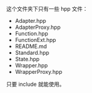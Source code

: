 这个文件夹下只有一些 hpp 文件：

-   Adapter.hpp
-   AdapterProxy.hpp
-   Function.hpp
-   FunctionExt.hpp
-   README.md
-   Standard.hpp
-   State.hpp
-   Wrapper.hpp
-   WrapperProxy.hpp

只要 include 就能使用。
